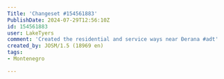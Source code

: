 ```yaml
---
Title: 'Changeset #154561883'
PublishDate: 2024-07-29T12:56:10Z
id: 154561883
user: LakeTyers
comment: 'Created the residential and service ways near Đerana #adt'
created_by: JOSM/1.5 (18969 en)
tags:
- Montenegro

---
```

